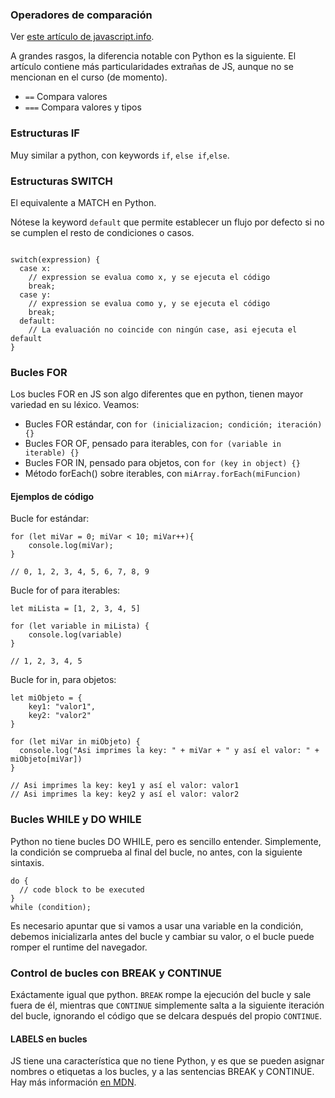 ### Operadores de comparación
Ver [este artículo de javascript.info](https://javascript.info/comparison#comparison-of-different-types).

A grandes rasgos, la diferencia notable con Python es la siguiente. El artículo contiene más particularidades extrañas de JS, aunque no se mencionan en el curso (de momento).

- `==` Compara valores
- `===` Compara valores y tipos

### Estructuras IF

Muy similar a python, con keywords  `if`, `else if`,`else`.

### Estructuras SWITCH

El equivalente a MATCH en Python.

Nótese la keyword `default` que permite establecer un flujo por defecto si no se cumplen el resto de condiciones o casos.

````

switch(expression) {
  case x:
    // expression se evalua como x, y se ejecuta el código
    break;
  case y:
    // expression se evalua como y, y se ejecuta el código
    break;
  default:
    // La evaluación no coincide con ningún case, asi ejecuta el default
}

````

### Bucles FOR

Los bucles FOR en JS son algo diferentes que en python, tienen mayor variedad en su léxico. Veamos:

- Bucles FOR estándar, con `for (inicializacion; condición; iteración) {}`
- Bucles FOR OF, pensado para iterables, con `for (variable in iterable) {}`
- Bucles FOR IN, pensado para objetos, con `for (key in object) {}`
- Método forEach() sobre iterables, con `miArray.forEach(miFuncion)`

#### Ejemplos de código

Bucle for estándar:

````
for (let miVar = 0; miVar < 10; miVar++){
    console.log(miVar);
}

// 0, 1, 2, 3, 4, 5, 6, 7, 8, 9
````

Bucle for of para iterables:

````
let miLista = [1, 2, 3, 4, 5]

for (let variable in miLista) {
    console.log(variable)
}

// 1, 2, 3, 4, 5
````

Bucle for in, para objetos:

````
let miObjeto = {
    key1: "valor1",
    key2: "valor2"
}

for (let miVar in miObjeto) {
  console.log("Asi imprimes la key: " + miVar + " y así el valor: " + miObjeto[miVar])
}

// Asi imprimes la key: key1 y así el valor: valor1
// Asi imprimes la key: key2 y así el valor: valor2
````

### Bucles WHILE y DO WHILE

Python no tiene bucles DO WHILE, pero es sencillo entender. Simplemente, la condición se comprueba al final del bucle, no antes, con la siguiente sintaxis.

````
do {
  // code block to be executed
}
while (condition);
````

Es necesario apuntar que si vamos a usar una variable en la condición, debemos inicializarla antes del bucle y cambiar su valor, o el bucle puede romper el runtime del navegador.

### Control de bucles con BREAK y CONTINUE

Exáctamente igual que python. `BREAK` rompe la ejecución del bucle y sale fuera de él, mientras que `CONTINUE` simplemente salta a la siguiente iteración del bucle, ignorando el código que se delcara después del propio `CONTINUE`.

#### LABELS en bucles

JS tiene una característica que no tiene Python, y es que se pueden asignar nombres o etiquetas a los bucles, y a las sentencias BREAK y CONTINUE. Hay más información [en MDN](https://developer.mozilla.org/en-US/docs/Web/JavaScript/Reference/Statements/label).